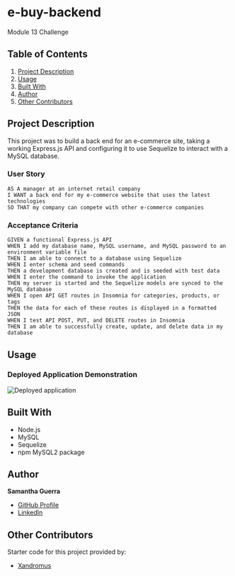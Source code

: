 # e-buy-backend
Module 13 Challenge


## Table of Contents
1. [Project Description](#project-description)
2. [Usage](#usage)
3. [Built With](#built-with)
4. [Author](#author)
5. [Other Contributors](#other-contributors)

## Project Description
This project was to build a back end for an e-commerce site, taking a working Express.js API and configuring it to use Sequelize to interact with a MySQL database.

### User Story
```
AS A manager at an internet retail company
I WANT a back end for my e-commerce website that uses the latest technologies
SO THAT my company can compete with other e-commerce companies
```
### Acceptance Criteria
```
GIVEN a functional Express.js API
WHEN I add my database name, MySQL username, and MySQL password to an environment variable file
THEN I am able to connect to a database using Sequelize
WHEN I enter schema and seed commands
THEN a development database is created and is seeded with test data
WHEN I enter the command to invoke the application
THEN my server is started and the Sequelize models are synced to the MySQL database
WHEN I open API GET routes in Insomnia for categories, products, or tags
THEN the data for each of these routes is displayed in a formatted JSON
WHEN I test API POST, PUT, and DELETE routes in Insomnia
THEN I am able to successfully create, update, and delete data in my database
```
## Usage
### Deployed Application Demonstration
![Deployed application](#)

## Built With
* Node.js
* MySQL
* Sequelize
* npm MySQL2 package



## Author
**Samantha Guerra**
- [GitHub Profile](https://github.com/Sam-Antics)
- [LinkedIn](https://www.linkedin.com/in/seguerra/)

## Other Contributors
Starter code for this project provided by:</br> 
- [Xandromus](https://github.com/Xandromus)
